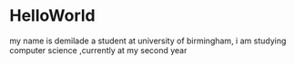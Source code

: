 # HelloWorld
my name is demilade a student at university of birmingham, i am studying computer science ,currently at my second year 
